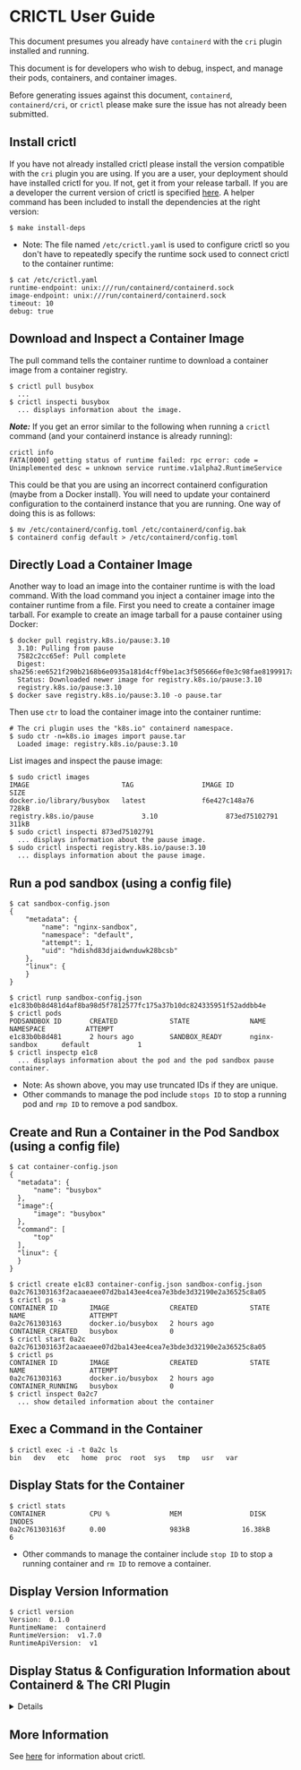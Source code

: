 CRICTL User Guide
=================
This document presumes you already have `containerd` with the `cri` plugin installed and running.

This document is for developers who wish to debug, inspect, and manage their pods,
containers, and container images.

Before generating issues against this document, `containerd`, `containerd/cri`,
or `crictl` please make sure the issue has not already been submitted.

## Install crictl
If you have not already installed crictl please install the version compatible
with the `cri` plugin you are using. If you are a user, your deployment
should have installed crictl for you. If not, get it from your release tarball.
If you are a developer the current version of crictl is specified [here](/script/setup/critools-version).
A helper command has been included to install the dependencies at the right version:
```console
$ make install-deps
```
* Note: The file named `/etc/crictl.yaml` is used to configure crictl
so you don't have to repeatedly specify the runtime sock used to connect crictl
to the container runtime:
```console
$ cat /etc/crictl.yaml
runtime-endpoint: unix:///run/containerd/containerd.sock
image-endpoint: unix:///run/containerd/containerd.sock
timeout: 10
debug: true
```

## Download and Inspect a Container Image
The pull command tells the container runtime to download a container image from
a container registry.
```console
$ crictl pull busybox
  ...
$ crictl inspecti busybox
  ... displays information about the image.
```

***Note:*** If you get an error similar to the following when running a `crictl`
command (and your containerd instance is already running):
```console
crictl info
FATA[0000] getting status of runtime failed: rpc error: code = Unimplemented desc = unknown service runtime.v1alpha2.RuntimeService
```
This could be that you are using an incorrect containerd configuration (maybe
from a Docker install). You will need to update your containerd configuration
to the containerd instance that you are running. One way of doing this is as
follows:
```console
$ mv /etc/containerd/config.toml /etc/containerd/config.bak
$ containerd config default > /etc/containerd/config.toml
```

## Directly Load a Container Image
Another way to load an image into the container runtime is with the load
command. With the load command you inject a container image into the container
runtime from a file. First you need to create a container image tarball. For
example to create an image tarball for a pause container using Docker:
```console
$ docker pull registry.k8s.io/pause:3.10
  3.10: Pulling from pause
  7582c2cc65ef: Pull complete
  Digest: sha256:ee6521f290b2168b6e0935a181d4cff9be1ac3f505666ef0e3c98fae8199917a
  Status: Downloaded newer image for registry.k8s.io/pause:3.10
  registry.k8s.io/pause:3.10
$ docker save registry.k8s.io/pause:3.10 -o pause.tar
```
Then use `ctr` to load the container image into the container runtime:
```console
# The cri plugin uses the "k8s.io" containerd namespace.
$ sudo ctr -n=k8s.io images import pause.tar
  Loaded image: registry.k8s.io/pause:3.10
```
List images and inspect the pause image:
```console
$ sudo crictl images
IMAGE                       TAG                 IMAGE ID            SIZE
docker.io/library/busybox   latest              f6e427c148a76       728kB
registry.k8s.io/pause            3.10                 873ed75102791       311kB
$ sudo crictl inspecti 873ed75102791
  ... displays information about the pause image.
$ sudo crictl inspecti registry.k8s.io/pause:3.10
  ... displays information about the pause image.
```

## Run a pod sandbox (using a config file)
```console
$ cat sandbox-config.json
{
    "metadata": {
        "name": "nginx-sandbox",
        "namespace": "default",
        "attempt": 1,
        "uid": "hdishd83djaidwnduwk28bcsb"
    },
    "linux": {
    }
}

$ crictl runp sandbox-config.json
e1c83b0b8d481d4af8ba98d5f7812577fc175a37b10dc824335951f52addbb4e
$ crictl pods
PODSANDBOX ID       CREATED             STATE               NAME               NAMESPACE          ATTEMPT
e1c83b0b8d481       2 hours ago         SANDBOX_READY       nginx-sandbox      default            1
$ crictl inspectp e1c8
  ... displays information about the pod and the pod sandbox pause container.
```
* Note: As shown above, you may use truncated IDs if they are unique.
* Other commands to manage the pod include `stops ID` to stop a running pod and
`rmp ID` to remove a pod sandbox.

## Create and Run a Container in the Pod Sandbox (using a config file)
```console
$ cat container-config.json
{
  "metadata": {
      "name": "busybox"
  },
  "image":{
      "image": "busybox"
  },
  "command": [
      "top"
  ],
  "linux": {
  }
}

$ crictl create e1c83 container-config.json sandbox-config.json
0a2c761303163f2acaaeaee07d2ba143ee4cea7e3bde3d32190e2a36525c8a05
$ crictl ps -a
CONTAINER ID        IMAGE               CREATED             STATE               NAME                ATTEMPT
0a2c761303163       docker.io/busybox   2 hours ago         CONTAINER_CREATED   busybox             0
$ crictl start 0a2c
0a2c761303163f2acaaeaee07d2ba143ee4cea7e3bde3d32190e2a36525c8a05
$ crictl ps
CONTAINER ID        IMAGE               CREATED             STATE               NAME                ATTEMPT
0a2c761303163       docker.io/busybox   2 hours ago         CONTAINER_RUNNING   busybox             0
$ crictl inspect 0a2c7
  ... show detailed information about the container
```
## Exec a Command in the Container
```console
$ crictl exec -i -t 0a2c ls
bin   dev   etc   home  proc  root  sys   tmp   usr   var
```
## Display Stats for the Container
```console
$ crictl stats
CONTAINER           CPU %               MEM                 DISK              INODES
0a2c761303163f      0.00                983kB             16.38kB             6
```
* Other commands to manage the container include `stop ID` to stop a running
container and `rm ID` to remove a container.
## Display Version Information
```console
$ crictl version
Version:  0.1.0
RuntimeName:  containerd
RuntimeVersion:  v1.7.0
RuntimeApiVersion:  v1
```
## Display Status & Configuration Information about Containerd & The CRI Plugin
<details>
<p>

```console
$ crictl info
{
  "status": {
    "conditions": [
      {
        "type": "RuntimeReady",
        "status": true,
        "reason": "",
        "message": ""
      },
      {
        "type": "NetworkReady",
        "status": true,
        "reason": "",
        "message": ""
      }
    ]
  },
  "cniconfig": {
    "PluginDirs": [
      "/opt/cni/bin"
    ],
    "PluginConfDir": "/etc/cni/net.d",
    "PluginMaxConfNum": 1,
    "Prefix": "eth",
    "Networks": []
  },
  "config": {
    "containerd": {
      "snapshotter": "overlayfs",
      "defaultRuntimeName": "runc",
      "defaultRuntime": {
        "runtimeType": "",
        "runtimePath": "",
        "runtimeEngine": "",
        "PodAnnotations": [],
        "ContainerAnnotations": [],
        "runtimeRoot": "",
        "options": {},
        "privileged_without_host_devices": false,
        "privileged_without_host_devices_all_devices_allowed": false,
        "baseRuntimeSpec": "",
        "cniConfDir": "",
        "cniMaxConfNum": 0,
        "snapshotter": "",
        "sandboxMode": ""
      },
      "untrustedWorkloadRuntime": {
        "runtimeType": "",
        "runtimePath": "",
        "runtimeEngine": "",
        "PodAnnotations": [],
        "ContainerAnnotations": [],
        "runtimeRoot": "",
        "options": {},
        "privileged_without_host_devices": false,
        "privileged_without_host_devices_all_devices_allowed": false,
        "baseRuntimeSpec": "",
        "cniConfDir": "",
        "cniMaxConfNum": 0,
        "snapshotter": "",
        "sandboxMode": ""
      },
      "runtimes": {
        "runc": {
          "runtimeType": "io.containerd.runc.v2",
          "runtimePath": "",
          "runtimeEngine": "",
          "PodAnnotations": [],
          "ContainerAnnotations": [],
          "runtimeRoot": "",
          "options": {
            "BinaryName": "",
            "CriuImagePath": "",
            "CriuPath": "",
            "CriuWorkPath": "",
            "IoGid": 0,
            "IoUid": 0,
            "NoNewKeyring": false,
            "NoPivotRoot": false,
            "Root": "",
            "ShimCgroup": "",
            "SystemdCgroup": false
          },
          "privileged_without_host_devices": false,
          "privileged_without_host_devices_all_devices_allowed": false,
          "baseRuntimeSpec": "",
          "cniConfDir": "",
          "cniMaxConfNum": 0,
          "snapshotter": "",
          "sandboxMode": "podsandbox"
        }
      },
      "noPivot": false,
      "disableSnapshotAnnotations": true,
      "discardUnpackedLayers": false,
      "ignoreBlockIONotEnabledErrors": false,
      "ignoreRdtNotEnabledErrors": false
    },
    "cni": {
      "binDir": "/opt/cni/bin",
      "confDir": "/etc/cni/net.d",
      "maxConfNum": 1,
      "setupSerially": false,
      "confTemplate": "",
      "ipPref": ""
    },
    "registry": {
      "configPath": "",
      "mirrors": {},
      "configs": {},
      "auths": {},
      "headers": {}
    },
    "imageDecryption": {
      "keyModel": "node"
    },
    "disableTCPService": true,
    "streamServerAddress": "127.0.0.1",
    "streamServerPort": "0",
    "streamIdleTimeout": "4h0m0s",
    "enableSelinux": false,
    "selinuxCategoryRange": 1024,
    "sandboxImage": "registry.k8s.io/pause:3.10",
    "statsCollectPeriod": 10,
    "systemdCgroup": false,
    "enableTLSStreaming": false,
    "x509KeyPairStreaming": {
      "tlsCertFile": "",
      "tlsKeyFile": ""
    },
    "maxContainerLogSize": 16384,
    "disableCgroup": false,
    "disableApparmor": false,
    "restrictOOMScoreAdj": false,
    "maxConcurrentDownloads": 3,
    "disableProcMount": false,
    "unsetSeccompProfile": "",
    "tolerateMissingHugetlbController": true,
    "disableHugetlbController": false,
    "device_ownership_from_security_context": false,
    "ignoreImageDefinedVolumes": false,
    "netnsMountsUnderStateDir": false,
    "enableUnprivilegedPorts": false,
    "enableUnprivilegedICMP": false,
    "enableCDI": false,
    "cdiSpecDirs": [
      "/etc/cdi",
      "/var/run/cdi"
    ],
    "imagePullProgressTimeout": "1m0s",
    "drainExecSyncIOTimeout": "0s",
    "containerdRootDir": "/var/lib/containerd",
    "containerdEndpoint": "/run/containerd/containerd.sock",
    "rootDir": "/var/lib/containerd/io.containerd.grpc.v1.cri",
    "stateDir": "/run/containerd/io.containerd.grpc.v1.cri"
  },
  "golang": "go1.20.3",
  "lastCNILoadStatus": "OK",
  "lastCNILoadStatus.default": "OK"
}
```

</p>
</details>

## More Information
See [here](https://github.com/kubernetes-sigs/cri-tools/blob/master/docs/crictl.md)
for information about crictl.
